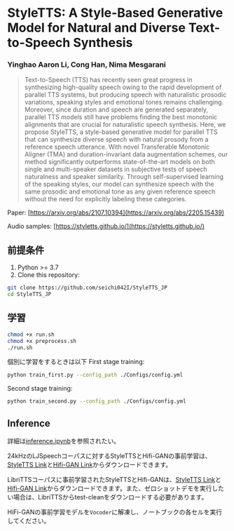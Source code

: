 # StyleTTS: A Style-Based Generative Model for Natural and Diverse Text-to-Speech Synthesis

### Yinghao Aaron Li, Cong Han, Nima Mesgarani

> Text-to-Speech (TTS) has recently seen great progress in synthesizing high-quality speech owing to the rapid development of parallel TTS systems, but producing speech with naturalistic prosodic variations, speaking styles and emotional tones remains challenging. Moreover, since duration and speech are generated separately, parallel TTS models still have problems finding the best monotonic alignments that are crucial for naturalistic speech synthesis. Here, we propose StyleTTS, a style-based generative model for parallel TTS that can synthesize diverse speech with natural prosody from a reference speech utterance. With novel Transferable Monotonic Aligner (TMA) and duration-invariant data augmentation schemes, our method significantly outperforms state-of-the-art models on both single and multi-speaker datasets in subjective tests of speech naturalness and speaker similarity. Through self-supervised learning of the speaking styles, our model can synthesize speech with the same prosodic and emotional tone as any given reference speech without the need for explicitly labeling these categories.

Paper: [https://arxiv.org/abs/2107.10394](https://arxiv.org/abs/2205.15439)

Audio samples: [https://styletts.github.io/](https://styletts.github.io/)

## 前提条件
1. Python >= 3.7
2. Clone this repository:
```bash
git clone https://github.com/seichi042I/StyleTTS_JP
cd StyleTTS_JP
```

## 学習
```bash
chmod +x run.sh
chmod +x preprocess.sh
./run.sh
```
個別に学習をするときは以下
First stage training:
```bash
python train_first.py --config_path ./Configs/config.yml
```
Second stage training:
```bash
python train_second.py --config_path ./Configs/config.yml
```


## Inference
詳細は[inference.ipynb](https://github.com/yl4579/StyleTTS/blob/main/Demo/Inference_LJSpeech.ipynb)を参照されたい。

24kHzのLJSpeechコーパスに対するStyleTTSとHifi-GANの事前学習は、[StyleTTS Link](https://drive.google.com/file/d/1aqOExU7NroGHdIVjgkzqRYrK5q_694cj/view?usp=sharing)と[Hifi-GAN Link](https://drive.google.com/file/d/1h_h0GFdC6VOiZ-oFDClqy2bVonA1xDiw/view?usp=sharing)からダウンロードできます。

LibriTTSコーパスに事前学習されたStyleTTSとHifi-GANは、[StyleTTS Link](https://drive.google.com/file/d/1nm0yB6Y5QWF3FYGfJCwQ6zYNlOAYVSet/view?usp=sharing)と[Hifi-GAN Link](https://drive.google.com/file/d/1RDxYknrzncGzusYeVeDo38ErNdczzbik/view?usp=sharing)からダウンロードできます。また、ゼロショットデモを実行したい場合は、LibriTTSからtest-cleanをダウンロードする必要があります。

HiFi-GANの事前学習モデルを`Vocoder`に解凍し、ノートブックの各セルを実行してください。
